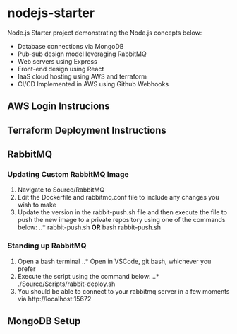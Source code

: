 # nodejs-starter
Node.js Starter project demonstrating the Node.js concepts below:
- Database connections via MongoDB
- Pub-sub design model leveraging RabbitMQ
- Web servers using Express
- Front-end design using React
- IaaS cloud hosting using AWS and terraform
- CI/CD Implemented in AWS using Github Webhooks

## AWS Login Instrucions

## Terraform Deployment Instructions

## RabbitMQ 

### Updating Custom RabbitMQ Image
1. Navigate to Source/RabbitMQ
2. Edit the Dockerfile and rabbitmq.conf file to include any changes you wish to make
3. Update the version in the rabbit-push.sh file and then execute the file to push the new image to a private repository using one of the commands below:
..* rabbit-push.sh <b>OR</b> bash rabbit-push.sh

### Standing up RabbitMQ
1. Open a bash terminal
..* Open in VSCode, git bash, whichever you prefer
3. Execute the script using the command below:
..* ./Source/Scripts/rabbit-deploy.sh
4. You should be able to connect to your rabbitmq server in a few moments via http://localhost:15672

## MongoDB Setup
